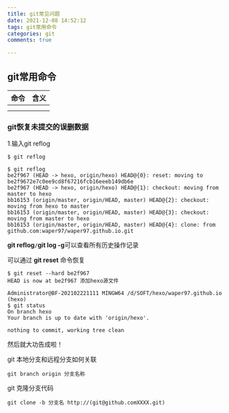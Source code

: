```yaml
---
title: git常见问题
date: 2021-12-08 14:52:12
tags: git常用命令
categories: git
comments: true

---
```


## git常用命令

| 命令 | 含义 |
| :--: | :--: |
|      |      |
|      |      |









### **git恢复未提交的误删数据**

1.输入git reflog

```shell
$ git reflog
```

```shell
$ git reflog
be2f967 (HEAD -> hexo, origin/hexo) HEAD@{0}: reset: moving to be2f9672e7c0ee9cd8f67216fcb16eeeb149db6e
be2f967 (HEAD -> hexo, origin/hexo) HEAD@{1}: checkout: moving from master to hexo
bb16153 (origin/master, origin/HEAD, master) HEAD@{2}: checkout: moving from hexo to master
bb16153 (origin/master, origin/HEAD, master) HEAD@{3}: checkout: moving from master to hexo
bb16153 (origin/master, origin/HEAD, master) HEAD@{4}: clone: from github.com:waper97/waper97.github.io.git

```

**git reflog`/`git log -g**可以查看所有历史操作记录

可以通过 **git reset** 命令恢复

```shell
$ git reset --hard be2f967
HEAD is now at be2f967 添加hexo源文件

Administrator@BF-202102221111 MINGW64 /d/SOFT/hexo/waper97.github.io (hexo)
$ git status
On branch hexo
Your branch is up to date with 'origin/hexo'.

nothing to commit, working tree clean
```

然后就大功告成啦！



git 本地分支和远程分支如何关联

```
git branch origin 分支名称
```

git 克隆分支代码

```
git clone -b 分支名 http://(git@github.comXXXX.git)
```

